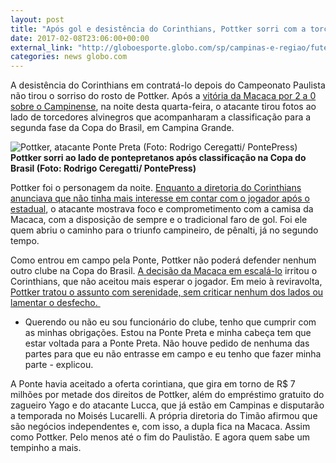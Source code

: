 ```yaml
---
layout: post
title: "Após gol e desistência do Corinthians, Pottker sorri com a torcida da Ponte"
date: 2017-02-08T23:06:00+00:00
external_link: "http://globoesporte.globo.com/sp/campinas-e-regiao/futebol/times/ponte-preta/noticia/2017/02/apos-gol-e-desistencia-do-corinthians-pottker-sorri-com-torcida-da-ponte.html"
categories: news globo.com
---
```

A desistência do Corinthians em contratá-lo depois do Campeonato Paulista não tirou o sorriso do rosto de Pottker. Após a [vitória da Macaca por 2 a 0 sobre o Campinense](http://globoesporte.globo.com/pb/futebol/copa-do-brasil/jogo/08-02-2017/campinense-ponte-preta/), na noite desta quarta-feira, o atacante tirou fotos ao lado de torcedores alvinegros que acompanharam a classificação para a segunda fase da Copa do Brasil, em Campina Grande.

 ![Pottker, atacante Ponte Preta (Foto: Rodrigo Ceregatti/ PontePress)](http://s2.glbimg.com/xj6jyiR_D8pmp6T6TLV0XC5dh7E=/0x6:1140x601/690x360/s.glbimg.com/es/ge/f/original/2017/02/08/pottker.3.jpg "Pottker, atacante Ponte Preta (Foto: Rodrigo Ceregatti/ PontePress)")**Pottker sorri ao lado de pontepretanos após classificação na Copa do Brasil (Foto: Rodrigo Ceregatti/ PontePress)**

Pottker foi o personagem da noite. [Enquanto a diretoria do Corinthians anunciava que não tinha mais interesse em contar com o jogador após o estadual](http://globoesporte.globo.com/sp/futebol/noticia/2017/02/corinthians-desiste-da-contratacao-de-pottker-nao-vamos-ficar-esperando.html#HOME-recgroup,HOME-ESPORTES-user-sel,19399374364), o atacante mostrava foco e comprometimento com a camisa da Macaca, com a disposição de sempre e o tradicional faro de gol. Foi ele quem abriu o caminho para o triunfo campineiro, de pênalti, já no segundo tempo.&nbsp;

Como entrou em campo pela Ponte, Pottker não poderá defender nenhum outro clube na Copa do Brasil. [A decisão da Macaca em escalá-lo](http://globoesporte.globo.com/sp/campinas-e-regiao/futebol/noticia/2017/02/sem-ceder-pressao-do-corinthians-ponte-escala-pottker-na-copa-do-brasil.html#atleta-william-pottker) irritou o Corinthians, que não aceitou mais esperar o jogador. Em meio à reviravolta, [Pottker tratou o assunto com serenidade, sem criticar nenhum dos lados ou lamentar o desfecho.&nbsp;](http://globoesporte.globo.com/pb/futebol/copa-do-brasil/noticia/2017/02/fora-do-timao-pottker-explica-porque-jogou-sou-funcionario-da-ponte.html#atleta-william-pottker)

- Querendo ou não eu sou funcionário do clube, tenho que cumprir com as minhas obrigações. Estou na Ponte Preta e minha cabeça tem que estar voltada para a Ponte Preta. Não houve pedido de nenhuma das partes para que eu não entrasse em campo e eu tenho que fazer minha parte - explicou.

A Ponte havia aceitado a oferta corintiana, que gira em torno de R$ 7 milhões por metade dos direitos de Pottker, além do empréstimo gratuito do zagueiro Yago e do atacante Lucca, que já estão em Campinas e disputarão a temporada no Moisés Lucarelli. A própria diretoria do Timão afirmou que são negócios independentes e, com isso, a dupla fica na Macaca. Assim como Pottker. Pelo menos até o fim do Paulistão. E agora quem sabe um tempinho a mais.&nbsp;

